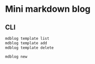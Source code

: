# Mini markdown blog


## CLI

```bash
mdblog template list
mdblog template add
mdblog template delete

mdblog new
```